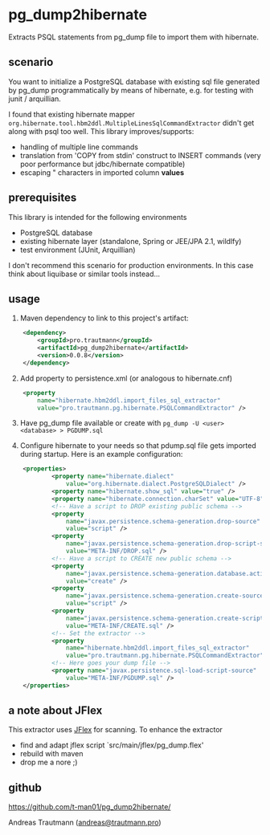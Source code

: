 # pg_dump2hibernate
Extracts PSQL statements from pg_dump file to import them with hibernate.

## scenario
You want to initialize a PostgreSQL database with existing sql file generated by pg_dump programmatically by means of hibernate, e.g. for testing with junit / arquillian.

I found that existing hibernate mapper `org.hibernate.tool.hbm2ddl.MultipleLinesSqlCommandExtractor` didn't get along with psql too well. This library improves/supports:
* handling of multiple line commands
* translation from 'COPY from stdin' construct to INSERT commands (very poor performance but jdbc/hibernate compatible)
* escaping \" characters in imported column __values__

## prerequisites
This library is intended for the following environments
* PostgreSQL database
* existing hibernate layer (standalone, Spring or JEE/JPA 2.1, wildlfy)
* test environment (JUnit, Arquillian)

I don't recommend this scenario for production environments. In this case think about liquibase or similar tools instead...

## usage
1. Maven dependency to link to this project's artifact:
```xml
    <dependency>
        <groupId>pro.trautmann</groupId>
        <artifactId>pg_dump2hibernate</artifactId>
        <version>0.0.8</version>
    </dependency>
```

2. Add property to persistence.xml (or analogous to hibernate.cnf)
```xml
    <property
        name="hibernate.hbm2ddl.import_files_sql_extractor"
	    value="pro.trautmann.pg.hibernate.PSQLCommandExtractor" />
```

3. Have pg_dump file available or create with `pg_dump -U <user> <database> > PGDUMP.sql`

3. Configure hibernate to your needs so that pdump.sql file gets imported during startup. Here is an example configuration:
```xml
	<properties>
			<property name="hibernate.dialect"
				value="org.hibernate.dialect.PostgreSQLDialect" />
			<property name="hibernate.show_sql" value="true" />
			<property name="hibernate.connection.charSet" value="UTF-8" />
			<!-- Have a script to DROP existing public schema -->
			<property
				name="javax.persistence.schema-generation.drop-source"
				value="script" />
			<property
				name="javax.persistence.schema-generation.drop-script-source"
				value="META-INF/DROP.sql" />
			<!-- Have a script to CREATE new public schema -->
			<property
				name="javax.persistence.schema-generation.database.action"
				value="create" />
			<property
				name="javax.persistence.schema-generation.create-source"
				value="script" />
			<property
				name="javax.persistence.schema-generation.create-script-source"
				value="META-INF/CREATE.sql" />
			<!-- Set the extractor -->
			<property
				name="hibernate.hbm2ddl.import_files_sql_extractor"
				value="pro.trautmann.pg.hibernate.PSQLCommandExtractor" />
			<!-- Here goes your dump file -->
			<property name="javax.persistence.sql-load-script-source"
				value="META-INF/PGDUMP.sql" />
	</properties>
```

## a note about JFlex
This extractor uses [JFlex](https://jflex.de/docu.html) for scanning. To enhance the extractor
* find and adapt jflex script `src/main/jflex/pg_dump.flex'
* rebuild with maven
* drop me a nore ;)

## github

<https://github.com/t-man01/pg_dump2hibernate/>

Andreas Trautmann (andreas@trautmann.pro)


